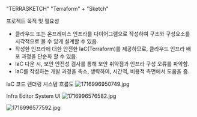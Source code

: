 "TERRASKETCH"
"Terraform" + "Sketch"

프로젝트 목적 및 필요성
- 클라우드 또는 온프레미스 인프라를 다이어그램으로 작성하여 구조와 구성요소를 시각적으로 볼 수 있게 설계할 수 있음.
- 작성한 인프라에 대한 안전한 IaC(Terraform)를 제공하므로, 클라우드 인프라 배포 과정을 단순화 할 수 있음.
- IaC 다운 시, 보안 안전성 검사를 통해 보안 취약점과 인프라 구성 오류를 파악함.
- IaC를 작성하는 개발 과정을 축소, 생략하여, 시간적, 비용적 측면에서 도움을 줌.

IaC 코드 렌더링 시스템 흐름도
![1716996950749.jpg](https://github.com/Cloud-IaC-Diagram/TerraSketch/assets/67528774/0e1c80f2-13f5-4f03-9702-e437a0599fda)

Infra Editor System UI
![1716996576582.jpg](https://github.com/Cloud-IaC-Diagram/TerraSketch/assets/67528774/889ba481-d1e4-4d21-bceb-e9ff5f841856)

![1716996577592.jpg](https://github.com/Cloud-IaC-Diagram/TerraSketch/assets/67528774/8695a43e-f5a0-44fb-ad3e-93e607889536)